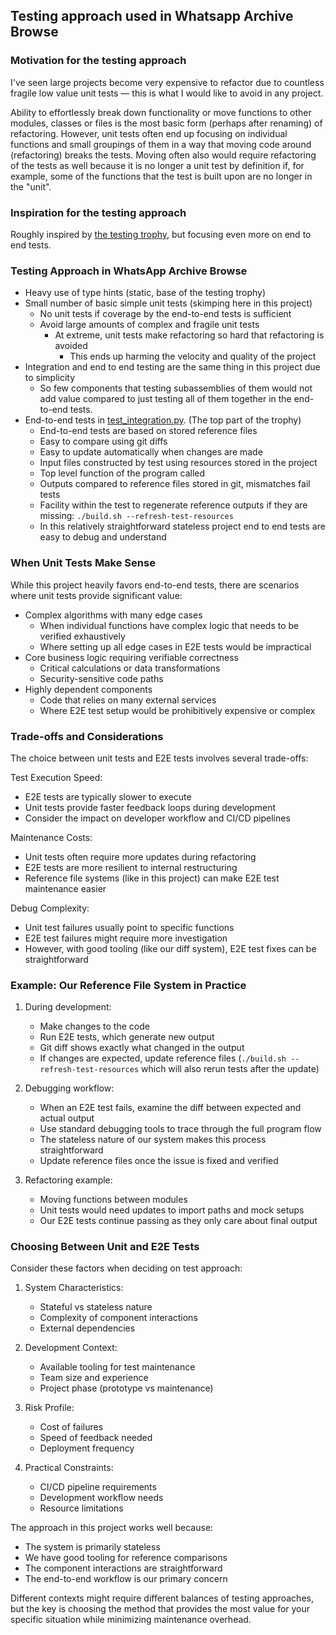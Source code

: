 ## Testing approach used in Whatsapp Archive Browse

### Motivation for the testing approach

I've seen large projects become very expensive to refactor due to countless
fragile low value unit tests — this is what I would like to avoid in any
project.

Ability to effortlessly break down functionality or move functions to other
modules, classes or files is the most basic form (perhaps after renaming) of
refactoring. However, unit tests often end up focusing on individual functions
and small groupings of them in a way that moving code around (refactoring)
breaks the tests. Moving often also would require refactoring of the tests as
well because it is no longer a unit test by definition if, for example, some of
the functions that the test is built upon are no longer in the "unit".

### Inspiration for the testing approach

Roughly inspired by [the testing
trophy](https://kentcdodds.com/blog/the-testing-trophy-and-testing-classifications),
but focusing even more on end to end tests.

### Testing Approach in WhatsApp Archive Browse

- Heavy use of type hints (static, base of the testing trophy)
- Small number of basic simple unit tests (skimping here in this project)
  - No unit tests if coverage by the end-to-end tests is sufficient
  - Avoid large amounts of complex and fragile unit tests
    - At extreme, unit tests make refactoring so hard that refactoring is
      avoided
      - This ends up harming the velocity and quality of the project
- Integration and end to end testing are the same thing in this project due to
  simplicity
  - So few components that testing subassemblies of them would not add value
    compared to just testing all of them together in the end-to-end tests.
- End-to-end tests in [test_integration.py](../tests/test_integration.py). (The
  top part of the trophy)
  - End-to-end tests are based on stored reference files
  - Easy to compare using git diffs
  - Easy to update automatically when changes are made
  - Input files constructed by test using resources stored in the project
  - Top level function of the program called
  - Outputs compared to reference files stored in git, mismatches fail tests
  - Facility within the test to regenerate reference outputs if they are
    missing: `./build.sh --refresh-test-resources`
  - In this relatively straightforward stateless project end to end tests are
    easy to debug and understand

### When Unit Tests Make Sense

While this project heavily favors end-to-end tests, there are scenarios where unit
tests provide significant value:

- Complex algorithms with many edge cases
  - When individual functions have complex logic that needs to be verified
    exhaustively
  - Where setting up all edge cases in E2E tests would be impractical
- Core business logic requiring verifiable correctness
  - Critical calculations or data transformations
  - Security-sensitive code paths
- Highly dependent components
  - Code that relies on many external services
  - Where E2E test setup would be prohibitively expensive or complex

### Trade-offs and Considerations

The choice between unit tests and E2E tests involves several trade-offs:

Test Execution Speed:
- E2E tests are typically slower to execute
- Unit tests provide faster feedback loops during development
- Consider the impact on developer workflow and CI/CD pipelines

Maintenance Costs:
- Unit tests often require more updates during refactoring
- E2E tests are more resilient to internal restructuring
- Reference file systems (like in this project) can make E2E test maintenance
  easier

Debug Complexity:
- Unit test failures usually point to specific functions
- E2E test failures might require more investigation
- However, with good tooling (like our diff system), E2E test fixes can be
  straightforward

### Example: Our Reference File System in Practice

1. During development:
   - Make changes to the code
   - Run E2E tests, which generate new output
   - Git diff shows exactly what changed in the output
   - If changes are expected, update reference files (`./build.sh --refresh-test-resources` 
   which will also rerun tests after the update)

2. Debugging workflow:
   - When an E2E test fails, examine the diff between expected and actual output
   - Use standard debugging tools to trace through the full program flow
   - The stateless nature of our system makes this process straightforward
   - Update reference files once the issue is fixed and verified

3. Refactoring example:
   - Moving functions between modules
   - Unit tests would need updates to import paths and mock setups
   - Our E2E tests continue passing as they only care about final output

### Choosing Between Unit and E2E Tests

Consider these factors when deciding on test approach:

1. System Characteristics:
   - Stateful vs stateless nature
   - Complexity of component interactions
   - External dependencies

2. Development Context:
   - Available tooling for test maintenance
   - Team size and experience
   - Project phase (prototype vs maintenance)

3. Risk Profile:
   - Cost of failures
   - Speed of feedback needed
   - Deployment frequency

4. Practical Constraints:
   - CI/CD pipeline requirements
   - Development workflow needs
   - Resource limitations

The approach in this project works well because:
- The system is primarily stateless
- We have good tooling for reference comparisons
- The component interactions are straightforward
- The end-to-end workflow is our primary concern

Different contexts might require different balances of testing approaches, but
the key is choosing the method that provides the most value for your specific
situation while minimizing maintenance overhead.

